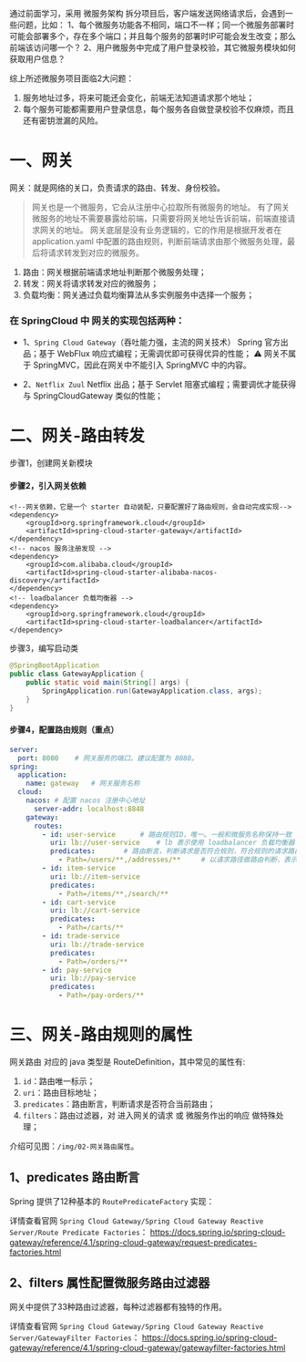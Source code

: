 通过前面学习，采用 微服务架构 拆分项目后，客户端发送网络请求后，会遇到一些问题，比如：
1、每个微服务功能各不相同，端口不一样；同一个微服务部署时可能会部署多个，存在多个端口；并且每个服务的部署时IP可能会发生改变；那么前端该访问哪一个？
2、用户微服务中完成了用户登录校验，其它微服务模块如何获取用户信息？

综上所述微服务项目面临2大问题：
1. 服务地址过多，将来可能还会变化，前端无法知道请求那个地址；
2. 每个服务可能都需要用户登录信息，每个服务各自做登录校验不仅麻烦，而且还有密钥泄漏的风险。

# 一、网关
网关：就是网络的关口，负责请求的路由、转发、身份校验。

> 网关也是一个微服务，它会从注册中心拉取所有微服务的地址。
> 有了网关微服务的地址不需要暴露给前端，只需要将网关地址告诉前端，前端直接请求网关的地址。
> 网关底层是没有业务逻辑的，它的作用是根据开发者在 application.yaml 中配置的路由规则，判断前端请求由那个微服务处理，最后将请求转发到对应的微服务。

1. 路由：网关根据前端请求地址判断那个微服务处理； 
2. 转发：网关将请求转发对应的微服务；
3. 负载均衡：网关通过负载均衡算法从多实例服务中选择一个服务；

### 在 SpringCloud 中 网关的实现包括两种：

* 1、`Spring Cloud Gateway`（吞吐能力强，主流的网关技术）
Spring 官方出品；基于 WebFlux 响应式编程；无需调优即可获得优异的性能；
⚠️ 网关不属于 SpringMVC，因此在网关中不能引入 SpringMVC 中的内容。

* 2、`Netflix Zuul`
Netflix 出品；基于 Servlet 阻塞式编程；需要调优才能获得与 SpringCloudGateway 类似的性能；

# 二、网关-路由转发

步骤1，创建网关新模块

#### 步骤2，引入网关依赖
```pom
<!--网关依赖，它是一个 starter 自动装配，只要配置好了路由规则，会自动完成实现-->
<dependency>
    <groupId>org.springframework.cloud</groupId>
    <artifactId>spring-cloud-starter-gateway</artifactId>
</dependency>
<!-- nacos 服务注册发现 -->
<dependency>
    <groupId>com.alibaba.cloud</groupId>
    <artifactId>spring-cloud-starter-alibaba-nacos-discovery</artifactId>
</dependency>
<!-- loadbalancer 负载均衡器 -->
<dependency>
    <groupId>org.springframework.cloud</groupId>
    <artifactId>spring-cloud-starter-loadbalancer</artifactId>
</dependency>
```

步骤3，编写启动类

```java
@SpringBootApplication
public class GatewayApplication {
    public static void main(String[] args) {
        SpringApplication.run(GatewayApplication.class, args);
    }
}

```

#### 步骤4，配置路由规则（重点）
```application.yaml
server:
  port: 8080    # 网关服务的端口。建议配置为 8080。
spring:
  application:
    name: gateway   # 网关服务名称
  cloud:
    nacos: # 配置 nacos 注册中心地址
      server-addr: localhost:8848
    gateway:
      routes:
        - id: user-service      # 路由规则ID，唯一。一般和微服务名称保持一致 
          uri: lb://user-service    # lb 表示使用 loadbalancer 负载均衡器；user-service 表示路由到达的目标微服务；
          predicates:       # 路由断言，判断请求是否符合规则，符合规则的请求路由到目标
            - Path=/users/**,/addresses/**     # 以请求路径做路由判断，表示以 users、addresses 开头符合要求的请求会路由到 user-service 微服务。
        - id: item-service
          uri: lb://item-service
          predicates:
            - Path=/items/**,/search/**
        - id: cart-service
          uri: lb://cart-service
          predicates:
            - Path=/carts/**
        - id: trade-service
          uri: lb://trade-service
          predicates:
            - Path=/orders/**
        - id: pay-service
          uri: lb://pay-service
          predicates:
            - Path=/pay-orders/**
```

# 三、网关-路由规则的属性
网关路由 对应的 java 类型是 RouteDefinition，其中常见的属性有:
1. `id`：路由唯一标示；
2. `uri`：路由目标地址；
3. `predicates`：路由断言，判断请求是否符合当前路由；
4. `filters`：路由过滤器，对 进入网关的请求 或 微服务作出的响应 做特殊处理；

介绍可见图：`/img/02-网关路由属性`。

## 1、predicates 路由断言
Spring 提供了12种基本的 `RoutePredicateFactory` 实现：

详情查看官网 `Spring Cloud Gateway/Spring Cloud Gateway Reactive Server/Route Predicate Factories`：
<https://docs.spring.io/spring-cloud-gateway/reference/4.1/spring-cloud-gateway/request-predicates-factories.html>

## 2、filters 属性配置微服务路由过滤器
网关中提供了33种路由过滤器，每种过滤器都有独特的作用。

详情查看官网 `Spring Cloud Gateway/Spring Cloud Gateway Reactive Server/GatewayFilter Factories`：
<https://docs.spring.io/spring-cloud-gateway/reference/4.1/spring-cloud-gateway/gatewayfilter-factories.html>
